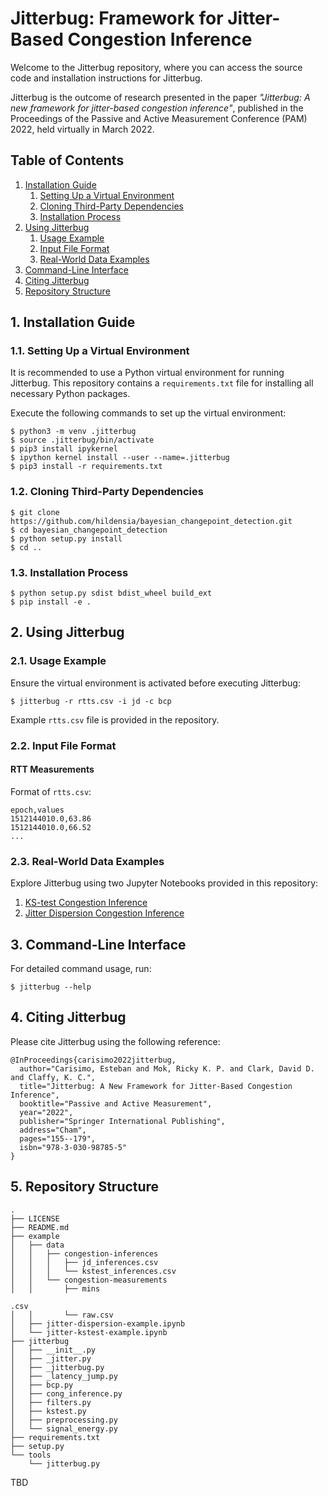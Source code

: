 # Jitterbug: Framework for Jitter-Based Congestion Inference

Welcome to the Jitterbug repository, where you can access the source code and installation instructions for Jitterbug.

Jitterbug is the outcome of research presented in the paper _"Jitterbug: A new framework for jitter-based congestion inference"_, published in the Proceedings of the Passive and Active Measurement Conference (PAM) 2022, held virtually in March 2022.

## Table of Contents

1. [Installation Guide](#installation)
   1. [Setting Up a Virtual Environment](#virtual-environment)
   2. [Cloning Third-Party Dependencies](#dependencies)
   3. [Installation Process](#install)
2. [Using Jitterbug](#usage)
   1. [Usage Example](#example)
   2. [Input File Format](#input-format)
   3. [Real-World Data Examples](#real-data)
3. [Command-Line Interface](#cli)
4. [Citing Jitterbug](#citing)
5. [Repository Structure](#structure)

## <a name="installation"></a> 1. Installation Guide

### <a name="virtual-environment"></a> 1.1. Setting Up a Virtual Environment

It is recommended to use a Python virtual environment for running Jitterbug. This repository contains a `requirements.txt` file for installing all necessary Python packages.

Execute the following commands to set up the virtual environment:

```
$ python3 -m venv .jitterbug
$ source .jitterbug/bin/activate
$ pip3 install ipykernel
$ ipython kernel install --user --name=.jitterbug
$ pip3 install -r requirements.txt
```

### <a name="dependencies"></a> 1.2. Cloning Third-Party Dependencies

```
$ git clone https://github.com/hildensia/bayesian_changepoint_detection.git
$ cd bayesian_changepoint_detection
$ python setup.py install
$ cd ..
```

### <a name="install"></a> 1.3. Installation Process

```
$ python setup.py sdist bdist_wheel build_ext
$ pip install -e .
```

## <a name="usage"></a> 2. Using Jitterbug

### <a name="example"></a> 2.1. Usage Example

Ensure the virtual environment is activated before executing Jitterbug:

```
$ jitterbug -r rtts.csv -i jd -c bcp
```

Example `rtts.csv` file is provided in the repository.

### <a name="input-format"></a> 2.2. Input File Format

#### RTT Measurements

Format of `rtts.csv`:

```
epoch,values
1512144010.0,63.86
1512144010.0,66.52
...
```


### <a name="real-data"></a> 2.3. Real-World Data Examples

Explore Jitterbug using two Jupyter Notebooks provided in this repository:

1. [KS-test Congestion Inference](example/jitter-kstest-example.ipynb)
2. [Jitter Dispersion Congestion Inference](example/jitter-dispersion-example.ipynb)

## <a name="cli"></a> 3. Command-Line Interface

For detailed command usage, run:

```
$ jitterbug --help
```

## <a name="citing"></a> 4. Citing Jitterbug

Please cite Jitterbug using the following reference:

```
@InProceedings{carisimo2022jitterbug,
  author="Carisimo, Esteban and Mok, Ricky K. P. and Clark, David D. and Claffy, K. C.",
  title="Jitterbug: A New Framework for Jitter-Based Congestion Inference",
  booktitle="Passive and Active Measurement",
  year="2022",
  publisher="Springer International Publishing",
  address="Cham",
  pages="155--179",
  isbn="978-3-030-98785-5"
}
```

## <a name="structure"></a> 5. Repository Structure

```
.
├── LICENSE
├── README.md
├── example
│   ├── data
│   │   ├── congestion-inferences
│   │   │   ├── jd_inferences.csv
│   │   │   └── kstest_inferences.csv
│   │   └── congestion-measurements
│   │       ├── mins

.csv
│   │       └── raw.csv
│   ├── jitter-dispersion-example.ipynb
│   └── jitter-kstest-example.ipynb
├── jitterbug
│   ├── __init__.py
│   ├── _jitter.py
│   ├── _jitterbug.py
│   ├── _latency_jump.py
│   ├── bcp.py
│   ├── cong_inference.py
│   ├── filters.py
│   ├── kstest.py
│   ├── preprocessing.py
│   └── signal_energy.py
├── requirements.txt
├── setup.py
└── tools
    └── jitterbug.py
```

TBD